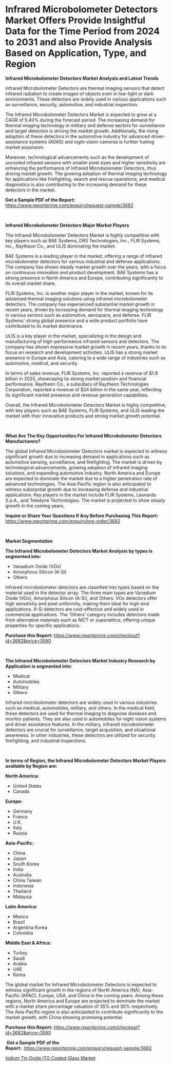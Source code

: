 <p><h1>Infrared Microbolometer Detectors Market Offers Provide Insightful Data for the Time Period from 2024 to 2031 and also Provide Analysis Based on Application, Type, and Region</h1></p><p><strong>Infrared Microbolometer Detectors Market Analysis and Latest Trends</strong></p>
<p><p>Infrared Microbolometer Detectors are thermal imaging sensors that detect infrared radiation to create images of objects even in low-light or dark environments. These detectors are widely used in various applications such as surveillance, security, automotive, and industrial inspection.</p><p>The Infrared Microbolometer Detectors Market is expected to grow at a CAGR of 5.40% during the forecast period. The increasing demand for thermal imaging technology in military and defense sectors for surveillance and target detection is driving the market growth. Additionally, the rising adoption of these detectors in the automotive industry for advanced driver-assistance systems (ADAS) and night vision cameras is further fueling market expansion.</p><p>Moreover, technological advancements such as the development of uncooled infrared sensors with smaller pixel sizes and higher sensitivity are enhancing the performance of Infrared Microbolometer Detectors, thus driving market growth. The growing adoption of thermal imaging technology for applications like firefighting, search and rescue operations, and medical diagnostics is also contributing to the increasing demand for these detectors in the market.</p></p>
<p><strong>Get a Sample PDF of the Report:&nbsp;</strong> <a href="https://www.reportprime.com/enquiry/request-sample/3682">https://www.reportprime.com/enquiry/request-sample/3682</a></p>
<p>&nbsp;</p>
<p><strong>Infrared Microbolometer Detectors Major Market Players</strong></p>
<p><p>The Infrared Microbolometer Detectors Market is highly competitive with key players such as BAE Systems, DRS Technologies, Inc., FLIR Systems, Inc., Raytheon Co., and ULIS dominating the market. </p><p>BAE Systems is a leading player in the market, offering a range of infrared microbolometer detectors for various industrial and defense applications. The company has shown steady market growth over the years, with a focus on continuous innovation and product development. BAE Systems has a strong presence in North America and Europe, contributing significantly to its overall market share.</p><p>FLIR Systems, Inc. is another major player in the market, known for its advanced thermal imaging solutions using infrared microbolometer detectors. The company has experienced substantial market growth in recent years, driven by increasing demand for thermal imaging technology in various sectors such as automotive, aerospace, and defense. FLIR Systems' strong global presence and a wide product portfolio have contributed to its market dominance.</p><p>ULIS is a key player in the market, specializing in the design and manufacturing of high-performance infrared sensors and detectors. The company has shown impressive market growth in recent years, thanks to its focus on research and development activities. ULIS has a strong market presence in Europe and Asia, catering to a wide range of industries such as automotive, medical, and security.</p><p>In terms of sales revenue, FLIR Systems, Inc. reported a revenue of $1.9 billion in 2020, showcasing its strong market position and financial performance. Raytheon Co., a subsidiary of Raytheon Technologies Corporation, reported a revenue of $24 billion in the same year, reflecting its significant market presence and revenue generation capabilities.</p><p>Overall, the Infrared Microbolometer Detectors Market is highly competitive, with key players such as BAE Systems, FLIR Systems, and ULIS leading the market with their innovative products and strong market growth potential.</p></p>
<p>&nbsp;</p>
<p><strong>What Are The Key Opportunities For Infrared Microbolometer Detectors Manufacturers?</strong></p>
<p><p>The global Infrared Microbolometer Detectors market is expected to witness significant growth due to increasing demand in applications such as automotive sensing, surveillance, and firefighting. The market is driven by technological advancements, growing adoption of infrared imaging solutions, and expanding automotive industry. North America and Europe are expected to dominate the market due to a higher penetration rate of advanced technologies. The Asia Pacific region is also anticipated to witness substantial growth due to increasing defense and industrial applications. Key players in the market include FLIR Systems, Leonardo S.p.A., and Teledyne Technologies. The market is projected to show steady growth in the coming years.</p></p>
<p><strong>Inquire or Share Your Questions If Any Before Purchasing This Report:</strong> <a href="https://www.reportprime.com/enquiry/pre-order/3682">https://www.reportprime.com/enquiry/pre-order/3682</a></p>
<p>&nbsp;</p>
<p><strong>Market Segmentation</strong></p>
<p><strong>The Infrared Microbolometer Detectors Market Analysis by types is segmented into:</strong></p>
<p><ul><li>Vanadium Oxide (VOx)</li><li>Amorphous Silicon (A-Si)</li><li>Others</li></ul></p>
<p><p>Infrared microbolometer detectors are classified into types based on the material used in the detector array. The three main types are Vanadium Oxide (VOx), Amorphous Silicon (A-Si), and Others. VOx detectors offer high sensitivity and pixel uniformity, making them ideal for high-end applications. A-Si detectors are cost-effective and widely used in commercial applications. The 'Others' category includes detectors made from alternative materials such as MCT or superlattice, offering unique properties for specific applications.</p></p>
<p><strong>Purchase this Report:&nbsp;</strong><a href="https://www.reportprime.com/checkout?id=3682&price=3590">https://www.reportprime.com/checkout?id=3682&price=3590</a></p>
<p>&nbsp;</p>
<p><strong>The Infrared Microbolometer Detectors Market Industry Research by Application is segmented into:</strong></p>
<p><ul><li>Medical</li><li>Automobiles</li><li>Military</li><li>Others</li></ul></p>
<p><p>Infrared microbolometer detectors are widely used in various industries such as medical, automobiles, military, and others. In the medical field, these detectors are used for thermal imaging to diagnose diseases and monitor patients. They are also used in automobiles for night vision systems and driver assistance features. In the military, infrared microbolometer detectors are crucial for surveillance, target acquisition, and situational awareness. In other industries, these detectors are utilized for security, firefighting, and industrial inspections.</p></p>
<p>&nbsp;</p>
<p><strong>In terms of Region, the Infrared Microbolometer Detectors Market Players available by Region are:</strong></p>
<p>
    <p> <strong> North America: </strong>
        <ul>
            <li>United States</li>
            <li>Canada</li>
        </ul>
        </p> 
    <p> <strong> Europe: </strong>
        <ul>
            <li>Germany</li>
            <li>France</li>
            <li>U.K.</li>
            <li>Italy</li>
            <li>Russia</li>
        </ul>
        </p> 
    <p> <strong> Asia-Pacific: </strong>
        <ul>
            <li>China</li>
            <li>Japan</li>
            <li>South Korea</li>
            <li>India</li>
            <li>Australia</li>
            <li>China Taiwan</li>
            <li>Indonesia</li>
            <li>Thailand</li>
            <li>Malaysia</li>
        </ul>
        </p> 
    <p> <strong> Latin America: </strong>
        <ul>
            <li>Mexico</li>
            <li>Brazil</li>
            <li>Argentina Korea</li>
            <li>Colombia</li>
        </ul>
        </p> 
    <p> <strong> Middle East & Africa: </strong>
        <ul>
            <li>Turkey</li>
            <li>Saudi</li>
            <li>Arabia</li>
            <li>UAE</li>
            <li>Korea</li>
        </ul>
    </p>
    </p>
<p><p>The global market for Infrared Microbolometer Detectors is expected to witness significant growth in the regions of North America (NA), Asia-Pacific (APAC), Europe, USA, and China in the coming years. Among these regions, North America and Europe are projected to dominate the market with a market share percentage valuation of 35% and 30% respectively. The Asia-Pacific region is also anticipated to contribute significantly to the market growth, with China showing promising potential.</p></p>
<p><strong>Purchase this Report: </strong><a href="https://www.reportprime.com/checkout?id=3682&price=3590">https://www.reportprime.com/checkout?id=3682&price=3590</a></p>
<p>&nbsp;<strong>Get a Sample PDF of the Report:&nbsp;&nbsp;</strong><a href="https://www.reportprime.com/enquiry/request-sample/3682">https://www.reportprime.com/enquiry/request-sample/3682</a></p>
<p><strong></strong></p>
<p><p><a href="https://github.com/YashRP12/Market-Research-Report-List-4/blob/main/indium-tin-oxide-ito-coated-glass-market.md">Indium Tin Oxide ITO Coated Glass Market</a></p></p>